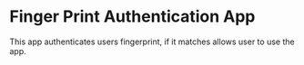 Finger Print Authentication App
===================================

This app authenticates users fingerprint, if it matches allows
user to use the app.
